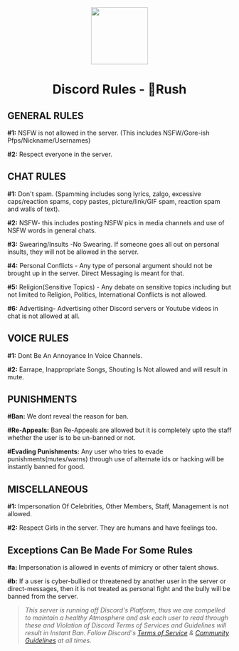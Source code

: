 <div align="center">
    <img src="https://cdn.discordapp.com/attachments/718129759196020847/911579713502343178/RUSH_2.gif" width="128px" style="max-width:100%;">
    <h1>Discord Rules - 🏮Rush</h1>
</div>

<h2><b>GENERAL RULES</b></h2>

**#1:** NSFW is not allowed in the server. (This includes NSFW/Gore-ish Pfps/Nickname/Usernames)

**#2:** Respect everyone in the server.

<h2><b>CHAT RULES</b></h2>


**#1:** Don't spam. (Spamming includes song lyrics, zalgo, excessive caps/reaction spams, copy pastes, picture/link/GIF spam, reaction spam and walls of text).

**#2:** NSFW- this includes posting NSFW pics in media channels and use of NSFW words in general chats.

**#3:** Swearing/Insults -No Swearing. If someone goes all out on personal insults, they will not be allowed in the server.

**#4:** Personal Conflicts - Any type of personal argument should not be brought up in the server. Direct Messaging is meant for that.

**#5:** Religion(Sensitive Topics) - Any debate on sensitive topics including but not limited to Religion, Politics, International Conflicts is not allowed.

**#6:** Advertising- Advertising other Discord servers or Youtube videos in chat is not allowed at all.

<h2><b>VOICE RULES</b></h2>

**#1:** Dont Be An Annoyance In Voice Channels.

**#2:** Earrape, Inappropriate Songs, Shouting Is Not allowed and will result in mute.

<h2><b>PUNISHMENTS</b></h2>
 
**#Ban:** We dont reveal the reason for ban.

**#Re-Appeals:** Ban Re-Appeals are allowed but it is completely upto the staff whether the user is to be un-banned or not.

**#Evading Punishments:** Any user who tries to evade punishments(mutes/warns) through use of alternate ids or hacking will be instantly banned for good.

<h2><b>MISCELLANEOUS</b></h2>

**#1:** Impersonation Of Celebrities, Other Members, Staff, Management is not allowed.

**#2:** Respect Girls in the server. They are humans and have feelings too.

<h2><b>Exceptions Can Be Made For Some Rules</b></h2>

**#a:** Impersonation is allowed in events of mimicry or other talent shows.

**#b:** If a user is cyber-bullied or threatened by another user in the server or direct-messages, then it is not treated as personal fight and the bully will be banned from the server.


> *This server is running off Discord's Platform, thus we are compelled to maintain a healthy Atmosphere and ask each user to read through these and Violation of Discord Terms of Services and Guidelines will result in Instant Ban. Follow Discord's [Terms of Service](https://dis.gd/tos) & [Community Guidelines](https://dis.gd/guidelines) at all times.*
